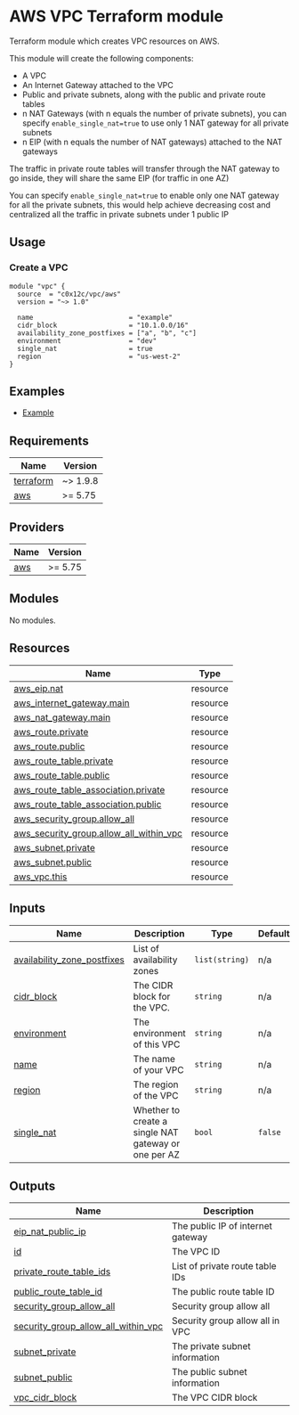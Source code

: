 # AWS VPC Terraform module
Terraform module which creates VPC resources on AWS.

This module will create the following components:
- A VPC 
- An Internet Gateway attached to the VPC
- Public and private subnets, along with the public and private route tables
- n NAT Gateways (with n equals the number of private subnets), you can specify `enable_single_nat=true` to use only 1 NAT gateway for all private subnets
- n EIP (with n equals the number of NAT gateways) attached to the NAT gateways

The traffic in private route tables will transfer through the NAT gateway to go inside, they will share the same EIP (for traffic in one AZ)

You can specify `enable_single_nat=true` to enable only one NAT gateway for all the private subnets, this would help achieve decreasing cost and centralized all the traffic in private subnets under 1 public IP

## Usage
### Create a VPC
```hcl
module "vpc" {
  source  = "c0x12c/vpc/aws"
  version = "~> 1.0"

  name                        = "example"
  cidr_block                  = "10.1.0.0/16"
  availability_zone_postfixes = ["a", "b", "c"]
  environment                 = "dev"
  single_nat                  = true
  region                      = "us-west-2"
}
```

## Examples
- [Example](./examples/complete/)

<!-- BEGIN_TF_DOCS -->
## Requirements

| Name | Version |
|------|---------|
| <a name="requirement_terraform"></a> [terraform](#requirement\_terraform) | ~> 1.9.8 |
| <a name="requirement_aws"></a> [aws](#requirement\_aws) | >= 5.75 |

## Providers

| Name | Version |
|------|---------|
| <a name="provider_aws"></a> [aws](#provider\_aws) | >= 5.75 |

## Modules

No modules.

## Resources

| Name | Type |
|------|------|
| [aws_eip.nat](https://registry.terraform.io/providers/hashicorp/aws/latest/docs/resources/eip) | resource |
| [aws_internet_gateway.main](https://registry.terraform.io/providers/hashicorp/aws/latest/docs/resources/internet_gateway) | resource |
| [aws_nat_gateway.main](https://registry.terraform.io/providers/hashicorp/aws/latest/docs/resources/nat_gateway) | resource |
| [aws_route.private](https://registry.terraform.io/providers/hashicorp/aws/latest/docs/resources/route) | resource |
| [aws_route.public](https://registry.terraform.io/providers/hashicorp/aws/latest/docs/resources/route) | resource |
| [aws_route_table.private](https://registry.terraform.io/providers/hashicorp/aws/latest/docs/resources/route_table) | resource |
| [aws_route_table.public](https://registry.terraform.io/providers/hashicorp/aws/latest/docs/resources/route_table) | resource |
| [aws_route_table_association.private](https://registry.terraform.io/providers/hashicorp/aws/latest/docs/resources/route_table_association) | resource |
| [aws_route_table_association.public](https://registry.terraform.io/providers/hashicorp/aws/latest/docs/resources/route_table_association) | resource |
| [aws_security_group.allow_all](https://registry.terraform.io/providers/hashicorp/aws/latest/docs/resources/security_group) | resource |
| [aws_security_group.allow_all_within_vpc](https://registry.terraform.io/providers/hashicorp/aws/latest/docs/resources/security_group) | resource |
| [aws_subnet.private](https://registry.terraform.io/providers/hashicorp/aws/latest/docs/resources/subnet) | resource |
| [aws_subnet.public](https://registry.terraform.io/providers/hashicorp/aws/latest/docs/resources/subnet) | resource |
| [aws_vpc.this](https://registry.terraform.io/providers/hashicorp/aws/latest/docs/resources/vpc) | resource |

## Inputs

| Name | Description | Type | Default | Required |
|------|-------------|------|---------|:--------:|
| <a name="input_availability_zone_postfixes"></a> [availability\_zone\_postfixes](#input\_availability\_zone\_postfixes) | List of availability zones | `list(string)` | n/a | yes |
| <a name="input_cidr_block"></a> [cidr\_block](#input\_cidr\_block) | The CIDR block for the VPC. | `string` | n/a | yes |
| <a name="input_environment"></a> [environment](#input\_environment) | The environment of this VPC | `string` | n/a | yes |
| <a name="input_name"></a> [name](#input\_name) | The name of your VPC | `string` | n/a | yes |
| <a name="input_region"></a> [region](#input\_region) | The region of the VPC | `string` | n/a | yes |
| <a name="input_single_nat"></a> [single\_nat](#input\_single\_nat) | Whether to create a single NAT gateway or one per AZ | `bool` | `false` | no |

## Outputs

| Name | Description |
|------|-------------|
| <a name="output_eip_nat_public_ip"></a> [eip\_nat\_public\_ip](#output\_eip\_nat\_public\_ip) | The public IP of internet gateway |
| <a name="output_id"></a> [id](#output\_id) | The VPC ID |
| <a name="output_private_route_table_ids"></a> [private\_route\_table\_ids](#output\_private\_route\_table\_ids) | List of private route table IDs |
| <a name="output_public_route_table_id"></a> [public\_route\_table\_id](#output\_public\_route\_table\_id) | The public route table ID |
| <a name="output_security_group_allow_all"></a> [security\_group\_allow\_all](#output\_security\_group\_allow\_all) | Security group allow all |
| <a name="output_security_group_allow_all_within_vpc"></a> [security\_group\_allow\_all\_within\_vpc](#output\_security\_group\_allow\_all\_within\_vpc) | Security group allow all in VPC |
| <a name="output_subnet_private"></a> [subnet\_private](#output\_subnet\_private) | The private subnet information |
| <a name="output_subnet_public"></a> [subnet\_public](#output\_subnet\_public) | The public subnet information |
| <a name="output_vpc_cidr_block"></a> [vpc\_cidr\_block](#output\_vpc\_cidr\_block) | The VPC CIDR block |
<!-- END_TF_DOCS -->

